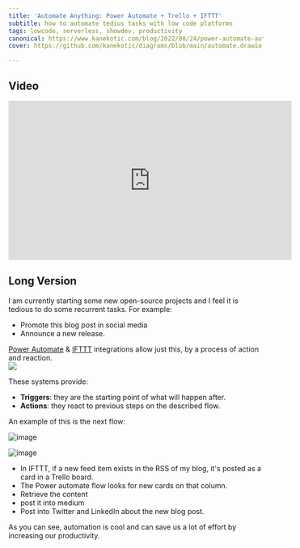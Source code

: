 ```yaml
---
title: 'Automate Anything: Power Automate + Trello + IFTTT'
subtitle: how to automate tedius tasks with low code platforms
tags: lowcode, serverless, showdev, productivity
canonical: https://www.kanekotic.com/blog/2022/08/24/power-automate-automating-social-media
cover: https://github.com/kanekotic/diagrams/blob/main/automate.drawio.png?raw=true

---
```

## Video

<iframe width="560" height="315" src="https://www.youtube.com/embed/KhrRVrCmtIw" title="YouTube video player" frameborder="0" allow="accelerometer; autoplay; clipboard-write; encrypted-media; gyroscope; picture-in-picture" allowfullscreen></iframe>

## Long Version

I am currently starting some new open-source projects and I feel it is tedious to do some recurrent tasks. For example:

* Promote this blog post in social media
* Announce a new release.

[Power Automate](https://powerautomate.microsoft.com/en-us/) & [IFTTT](https://ifttt.com/) integrations allow just this, by a process of action and reaction.  
![](https://github.com/kanekotic/diagrams/blob/main/automate.drawio.png?raw=true)

These systems provide:

* **Triggers**: they are the starting point of what will happen after.
* **Actions**: they react to previous steps on the described flow.

An example of this is the next flow:

![image](https://user-images.githubusercontent.com/3071208/186482177-7b6eb6c0-8632-4cd2-87c9-613788f553f8.png)

![image](https://user-images.githubusercontent.com/3071208/186478753-1ebcf35c-eb1e-492a-b41c-ac67a749d7f5.png)

* In IFTTT, if a new feed item exists in the RSS of my blog, it's posted as a card in a Trello board.
* The Power automate flow looks for new cards on that column.
* Retrieve the content
* post it into medium
* Post into Twitter and LinkedIn about the new blog post.

As you can see, automation is cool and can save us a lot of effort by increasing our productivity.